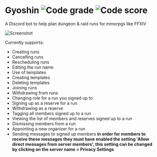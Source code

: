 # Gyoshin ![Code grade](https://api.codiga.io/project/29407/status/svg) ![Code score](https://api.codiga.io/project/29407/score/svg)
A Discord bot to help plan dungeon & raid runs for mmorpgs like FFXIV

![Screenshot](https://imgur.com/LFKDKgy.jpg)

Currently supports:

* Creating runs
* Cancelling runs
* Rescheduling runs
* Editing the run name
* Use of templates
* Creating templates
* Deleting templates
* Joining runs
* Withdrawing from runs
* Changing role for a run you signed up to
* Signing up as a reserve for a run
* Withdrawing as a reserve
* Tagging all members signed up to a run
* Viewing the list of members and reserves signed up to a run
* Dismissing members from a run
* Appointing a new organizer for a run
* Sending messages to signed up members **in order for members to receive these messages they must have enabled the setting 'Allow direct messages from server members', this setting can be changed by clicking on the server name > Privacy Settings**
